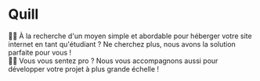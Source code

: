 # Quill
🧑‍🎓 À la recherche d'un moyen simple et abordable pour héberger votre site internet en tant qu'étudiant ? Ne cherchez plus, nous avons la solution parfaite pour vous ! </br>
👨‍💼 Vous vous sentez pro ? Nous vous accompagnons aussi pour développer votre projet à plus grande échelle !
